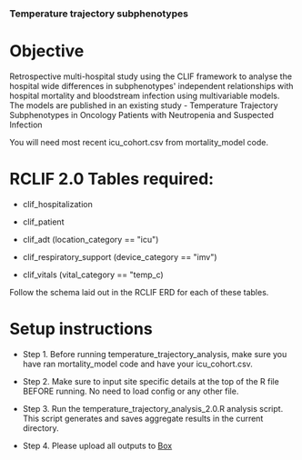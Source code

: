 ### **Temperature trajectory subphenotypes**
# **Objective**
Retrospective multi-hospital study using the CLIF framework to analyse the hospital wide differences in subphenotypes' independent relationships with hospital mortality and bloodstream infection using multivariable models. The models are published in an existing study - Temperature Trajectory Subphenotypes in Oncology Patients with Neutropenia and Suspected Infection

You will need most recent icu_cohort.csv from mortality_model code.

# **RCLIF 2.0 Tables required:**
- clif_hospitalization
* clif_patient
+ clif_adt (location_category == "icu")
- clif_respiratory_support (device_category == "imv")
* clif_vitals (vital_category == "temp_c)

Follow the schema laid out in the RCLIF ERD for each of these tables.

# **Setup instructions**
- Step 1. Before running temperature_trajectory_analysis, make sure you have ran mortality_model code and have your icu_cohort.csv.
* Step 2. Make sure to input site specific details at the top of the R file BEFORE running. No need to load config or any other file.
+ Step 3. Run the temperature_trajectory_analysis_2.0.R analysis script. This script generates and saves aggregate results in the current directory.
- Step 4. Please upload all outputs to [Box](https://app.box.com/folder/296487589366)
